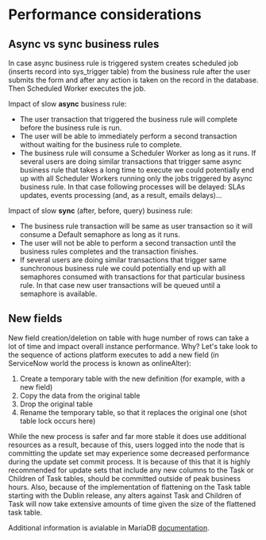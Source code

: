 # Performance considerations

## Async vs sync business rules

In case async business rule is triggered system creates scheduled job (inserts record into sys_trigger table) from the business rule after the user submits the form and after any action is taken on the record in the database. Then Scheduled Worker executes the job.

Impact of slow __async__ business rule:
* The user transaction that triggered the business rule will complete before the business rule is run.
* The user will be able to immediately perform a second transaction without waiting for the business rule to complete.
* The business rule will consume a Scheduler Worker as long as it runs. If several users are doing similar transactions that trigger same async business rule that takes a long time to execute we could potentially end up with all Scheduler Workers running only the jobs triggered by async business rule. In that case following processes will be delayed: SLAs updates, events processing (and, as a result, emails delays)...

Impact of slow __sync__ (after, before, query) business rule:
* The business rule transaction will be same as user transaction so it will consume a Default semaphore as long as it runs.
* The user will not be able to perform a second transaction until the business rules completes and the transaction finishes.
* If several users are doing similar transactions that trigger same sunchronous business rule we could potentially end up with all semaphores consumed with transactions for that particular business rule. In that case new user transactions will be queued until a semaphore is available.

## New fields

New field creation/deletion on table with huge number of rows can take a lot of time and impact overall instance performance. Why? Let's take look to the sequence of actions platform executes to add a new field (in ServiceNow world the process is known as onlineAlter):
<!-- 1. A new empty table is created with the same schema as the table that is to be altered. The 'onlineAlter' operation is performed on this new table.
1. Triggers are added on the live table to copy any changes that are made against the live table to the new table.
1. All data is copied in chunks, from the live table to the new table.
1. Once all of the data is copied, the tables are swapped. This requires a very very brief table-lock.
The old unused table is dropped. -->
1. Create a temporary table with the new definition (for example, with a new field)
1. Copy the data from the original table
1. Drop the original table
1. Rename the temporary table, so that it replaces the original one (shot table lock occurs here)

While the new process is safer and far more stable it does use additional resources as a result, because of this, users logged into the node that is committing the update set may experience some decreased performance during the update set commit process. It is because of this that it is highly recommended for update sets that include any new columns to the Task or Children of Task tables, should be committed outside of peak business hours. Also, because of the implementation of flattening on the Task table starting with the Dublin release, any alters against Task and Children of Task will now take extensive amounts of time given the size of the flattened task table.

Additional information is avialable in MariaDB [documentation](https://mariadb.com/kb/en/innodb-online-ddl-overview/).
